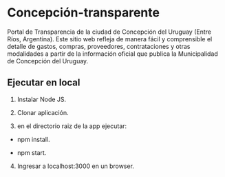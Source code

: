# Concepción-transparente

Portal de Transparencia de la ciudad de Concepción del Uruguay (Entre Ríos, Argentina).
Este sitio web refleja de manera fácil y comprensible el detalle de gastos, compras,
proveedores, contrataciones y otras modalidades a partir de la información oficial
que publica la Municipalidad de Concepción del Uruguay.


## Ejecutar en local

1) Instalar Node JS.

2) Clonar aplicación.

3) en el directorio raiz de la app ejecutar:

  * npm install.

  * npm start.

4) Ingresar a localhost:3000 en un browser.

